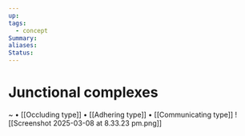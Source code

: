 ```yaml
---
up: 
tags:
  - concept
Summary: 
aliases: 
Status:
---
```

# Junctional complexes
~
• [[Occluding type]]
• [[Adhering type]]
• [[Communicating type]]
![[Screenshot 2025-03-08 at 8.33.23 pm.png]]